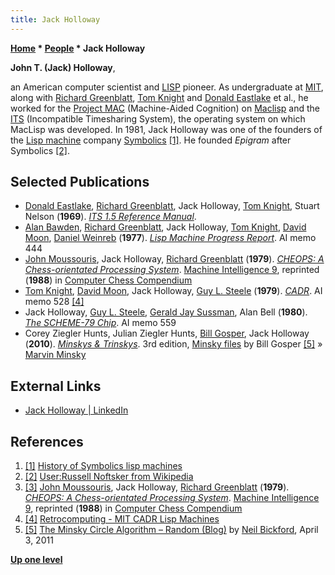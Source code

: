 ```yaml
---
title: Jack Holloway
---
```

**[Home](Home "Home") \* [People](People "People") \* Jack Holloway**


**John T. (Jack) Holloway**,  

an American computer scientist and [LISP](index.php?title=LISP&action=edit&redlink=1 "LISP (page does not exist)") pioneer. As undergraduate at [MIT](Massachusetts_Institute_of_Technology "Massachusetts Institute of Technology"), along with [Richard Greenblatt](Richard_Greenblatt "Richard Greenblatt"), [Tom Knight](https://en.wikipedia.org/wiki/Tom_Knight_%28scientist%29) and [Donald Eastlake](Donald_Eastlake "Donald Eastlake") et al., he worked for the [Project MAC](https://en.wikipedia.org/wiki/MIT_Computer_Science_and_Artificial_Intelligence_Laboratory#Project_MAC) (Machine-Aided Cognition) on [Maclisp](index.php?title=LISP&action=edit&redlink=1 "LISP (page does not exist)") and the [ITS](https://en.wikipedia.org/wiki/Incompatible_Timesharing_System) (Incompatible Timesharing System), the operating system on which MacLisp was developed. 
In 1981, Jack Holloway was one of the founders of the [Lisp machine](https://en.wikipedia.org/wiki/Lisp_machine) company [Symbolics](https://en.wikipedia.org/wiki/Symbolics) <a id="cite-note-1" href="#cite-ref-1">[1]</a>. He founded *Epigram* after Symbolics <a id="cite-note-2" href="#cite-ref-2">[2]</a>.



## Selected Publications


* [Donald Eastlake](Donald_Eastlake "Donald Eastlake"), [Richard Greenblatt](Richard_Greenblatt "Richard Greenblatt"), Jack Holloway, [Tom Knight](Mathematician#TKnight "Mathematician"), Stuart Nelson (**1969**). *[ITS 1.5 Reference Manual](https://dspace.mit.edu/handle/1721.1/6165)*.
* [Alan Bawden](Mathematician#ABawden "Mathematician"), [Richard Greenblatt](Richard_Greenblatt "Richard Greenblatt"), Jack Holloway, [Tom Knight](Mathematician#TKnight "Mathematician"), [David Moon](https://en.wikipedia.org/wiki/David_A._Moon), [Daniel Weinreb](https://en.wikipedia.org/wiki/Daniel_Weinreb) (**1977**). *[Lisp Machine Progress Report](https://dspace.mit.edu/handle/1721.1/5751?show=full)*. AI memo 444
* [John Moussouris](John_Moussouris "John Moussouris"), Jack Holloway, [Richard Greenblatt](Richard_Greenblatt "Richard Greenblatt") (**1979**). *[CHEOPS: A Chess-orientated Processing System](https://dl.acm.org/citation.cfm?id=61701.67028)*. [Machine Intelligence 9](http://www.doc.ic.ac.uk/%7Eshm/MI/mi9.html), reprinted (**1988**) in [Computer Chess Compendium](Computer_Chess_Compendium "Computer Chess Compendium")
* [Tom Knight](Mathematician#TKnight "Mathematician"), [David Moon](https://en.wikipedia.org/wiki/David_A._Moon), Jack Holloway, [Guy L. Steele](Mathematician#GSteele "Mathematician") (**1979**). *[CADR](https://dspace.mit.edu/handle/1721.1/5718)*. AI memo 528 <a id="cite-note-4" href="#cite-ref-4">[4]</a>
* Jack Holloway, [Guy L. Steele](Mathematician#GSteele "Mathematician"), [Gerald Jay Sussman](Mathematician#Sussman "Mathematician"), Alan Bell (**1980**). *[The SCHEME-79 Chip](https://dspace.mit.edu/handle/1721.1/6334)*. AI memo 559
* Corey Ziegler Hunts, Julian Ziegler Hunts, [Bill Gosper](Bill_Gosper "Bill Gosper"), Jack Holloway (**2010**). *[Minskys & Trinskys](http://www.blurb.com/b/2172660-minskys-trinskys-3rd-edition)*. 3rd edition, [Minsky files](http://gosper.org/Minskys/) by Bill Gosper <a id="cite-note-5" href="#cite-ref-5">[5]</a> » [Marvin Minsky](Marvin_Minsky "Marvin Minsky")


## External Links


* [Jack Holloway | LinkedIn](https://www.linkedin.com/in/jack-holloway-2a458015a/)


## References


1. <a id="cite-ref-1" href="#cite-note-1">[1]</a> [History of Symbolics lisp machines](https://danluu.com/symbolics-lisp-machines/)
2. <a id="cite-ref-2" href="#cite-note-2">[2]</a> [User:Russell Noftsker from Wikipedia](https://en.wikipedia.org/wiki/User:Russell_Noftsker)
3. <a id="cite-ref-3" href="#cite-note-3">[3]</a> [John Moussouris](John_Moussouris "John Moussouris"), Jack Holloway, [Richard Greenblatt](Richard_Greenblatt "Richard Greenblatt") (**1979**). *[CHEOPS: A Chess-orientated Processing System](https://dl.acm.org/citation.cfm?id=61701.67028)*. [Machine Intelligence 9](http://www.doc.ic.ac.uk/%7Eshm/MI/mi9.html), reprinted (**1988**) in [Computer Chess Compendium](Computer_Chess_Compendium "Computer Chess Compendium")
4. <a id="cite-ref-4" href="#cite-note-4">[4]</a> [Retrocomputing - MIT CADR Lisp Machines](http://www.unlambda.com/cadr/)
5. <a id="cite-ref-5" href="#cite-note-5">[5]</a> [The Minsky Circle Algorithm – Random (Blog)](https://nbickford.wordpress.com/2011/04/03/the-minsky-circle-algorithm/) by [Neil Bickford](https://nbickford.wordpress.com/author/nbickford/), April 3, 2011

**[Up one level](People "People")**







 
